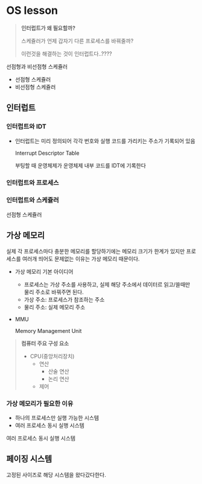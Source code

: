 # OS lesson

> **인터럽트가 왜 필요할까?**
>
> 스케쥴러가 언제 갑자기 다른 프로세스를 바꿔줄까? 
>
> 이런것을 해결하는 것이 인터럽트다..????



선점형과 비선점형 스케쥴러

- 선점형 스케쥴러
- 비선점형 스케쥴러



## 인터럽트

### 인터럽트와 IDT

- 인터럽트는 미리 정의되어 각각 번호와 실행 코드를 가리키는 주소가 기록되어 있음

  Interrupt Descriptor Table

  부팅할 때 운영체제가 운영체제 내부 코드를 IDT에 기록한다

### 인터럽트와 프로세스

### 인터럽트와 스케쥴러

선점형 스케쥴러



## 가상 메모리

실제 각 프로세스마다 충분한 메모리를 할당하기에는 메모리 크기가 한계가 있지만 프로세스를 여러개 띄어도 문제없는 이유는 가상 메모리 때문이다. 

- 가상 메모리 기본 아이디어

  - 프로세스는 가상 주소를 사용하고, 실제 해당 주소에서 데이터르 읽고/쓸때만 물리 주소로 바꿔주면 된다.
  - 가상 주소: 프로세스가 참조하는 주소
  - 물리 주소: 실제 메모리 주소

- MMU

  Memory Management Unit

  

> **컴퓨터 주요 구성 요소**
>
> - CPU(중앙처리장치)
>   - 연산
>     - 산술 연산
>     - 논리 연산
>   - 제어



### 가상 메모리가 필요한 이유

- 하나의 프로세스만 실행 가능한 시스템
- 여러 프로세스 동시 실행 시스템

여러 프로세스 동시 실행 시스템



## 페이징 시스템

고정된 사이즈로 해당 시스템을 왔다갔다한다.











